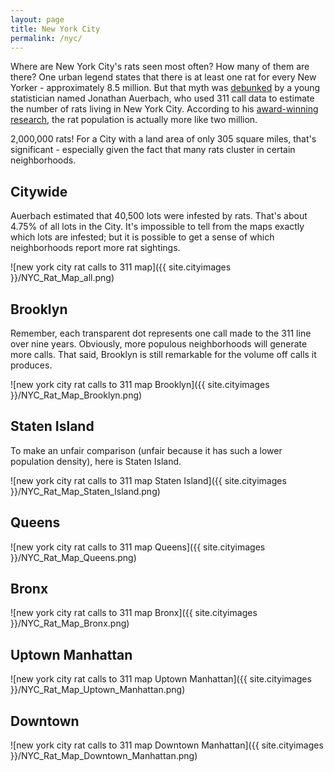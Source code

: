 ```yaml
---
layout: page
title: New York City
permalink: /nyc/
---
```


Where are New York City's rats seen most often? How many of them are there? One urban legend states that there is at least one rat for every New Yorker - approximately 8.5 million. But that myth was [debunked](http://www.nytimes.com/2014/11/06/nyregion/8-million-rats-in-new-york-data-suggest-that-legend-is-flawed.html?_r=0) by a young statistician named Jonathan Auerbach, who used 311 call data to estimate the number of rats living in New York City. According to his [award-winning research](http://onlinelibrary.wiley.com/store/10.1111/j.1740-9713.2014.00764.x/asset/sign764.pdf;jsessionid=0B57CD44148F76769EFF4C0F738CB31B.f03t01?v=1&t=i653uwza&s=e8bf02da98f38e671bfea957e71df2b60aeca37e), the rat population is actually more like two million.

2,000,000 rats! For a City with a land area of only 305 square miles, that's significant - especially given the fact that many rats cluster in certain neighborhoods.        

## Citywide 

Auerbach estimated that 40,500 lots were infested by rats. That's about 4.75% of all lots in the City. It's impossible to tell from the maps exactly which lots are infested; but it is possible to get a sense of which neighborhoods report more rat sightings.  

![new york city rat calls to 311 map]({{ site.cityimages }}/NYC_Rat_Map_all.png) 

## Brooklyn

Remember, each transparent dot represents one call made to the 311 line over nine years. Obviously, more populous neighborhoods will generate more calls. That said, Brooklyn is still remarkable for the volume off calls it produces. 

![new york city rat calls to 311 map Brooklyn]({{ site.cityimages }}/NYC_Rat_Map_Brooklyn.png)

## Staten Island

To make an unfair comparison (unfair because it has such a lower population density), here is Staten Island.

![new york city rat calls to 311 map Staten Island]({{ site.cityimages }}/NYC_Rat_Map_Staten_Island.png)

## Queens

![new york city rat calls to 311 map Queens]({{ site.cityimages }}/NYC_Rat_Map_Queens.png)

## Bronx

![new york city rat calls to 311 map Bronx]({{ site.cityimages }}/NYC_Rat_Map_Bronx.png)

## Uptown Manhattan

![new york city rat calls to 311 map Uptown Manhattan]({{ site.cityimages }}/NYC_Rat_Map_Uptown_Manhattan.png)

## Downtown

![new york city rat calls to 311 map Downtown Manhattan]({{ site.cityimages }}/NYC_Rat_Map_Downtown_Manhattan.png)


